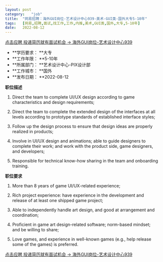 ```yaml
---
layout:	post
category:	"job"
title:	"网易招聘：海外GUI岗位-艺术设计中心939-美术-GUI类-国外大专5-10年"
tags:	[网易,招聘,面试,找工作,工作,内推,美术,GUI类,国外,大专,5-10年]
date:	2022-08-12
---
```


[点击应聘 投递简历就有面试机会 ->  海外GUI岗位-艺术设计中心939](http://mobile.bole.netease.com/bole/boleDetail?id=41759&employeeId=346f03c3cda5f04c&key=all)



- **学历要求： **大专
- **工作年限： **5-10年
- **所属部门： **艺术设计中心-PIX设计部
- **工作城市： **国外
- **发布日期： **2022-08-12



**职位描述**

1. Direct the team to complete UI/UX design according to game characteristics and design requirements;

2. Direct the team to complete the extended design of the interfaces at all levels according to prototype standards of established interface styles;

3. Follow up the design process to ensure that design ideas are properly realized in products;

4. Involve in UI/UX design and animations; able to guide designers to complete their work; and work with the product side, game designers, and developers;

5. Responsible for technical know-how sharing in the team and onboarding training.



**职位要求**

1. More than 8 years of game UI/UX-related experience;

2. Rich project experience: have experience in the development and release of at least one shipped game project;

3. Able to independently handle art design, and good at arrangement and coordination;

4. Proficient in game art design-related software; norm-based mindset; and be willing to share;

5. Love games, and experience in well-known games (e.g., help release some of the games) is preferred.



[点击应聘 投递简历就有面试机会 ->  海外GUI岗位-艺术设计中心939](http://mobile.bole.netease.com/bole/boleDetail?id=41759&employeeId=346f03c3cda5f04c&key=all)